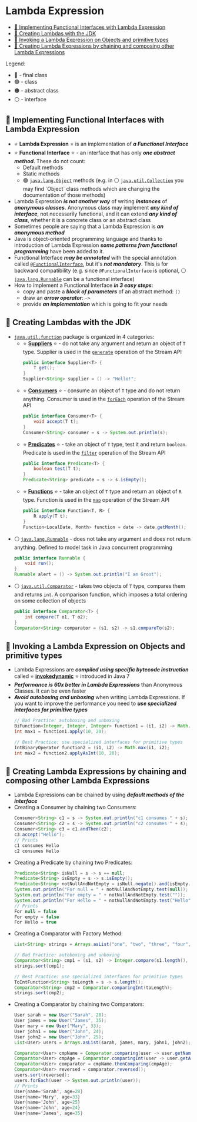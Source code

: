 # Lambda Expression

<!-- TOC -->
* [:pushpin: Implementing Functional Interfaces with Lambda Expression](#pushpin-implementing-functional-interfaces-with-lambda-expression)
* [:pushpin: Creating Lambdas with the JDK](#pushpin-creating-lambdas-with-the-jdk)
* [:pushpin: Invoking a Lambda Expression on Objects and primitive types](#pushpin-invoking-a-lambda-expression-on-objects-and-primitive-types)
* [:pushpin: Creating Lambda Expressions by chaining and composing other Lambda Expressions](#pushpin-creating-lambda-expressions-by-chaining-and-composing-other-lambda-expressions)
<!-- TOC -->

Legend:
* :red_circle: - final class
* :green_circle: - class
* :orange_circle: - abstract class
* :white_circle: - interface

## :pushpin: Implementing Functional Interfaces with Lambda Expression

* :star: **Lambda Expression** :star: is an implementation of **_a Functional Interface_**
* :star: **Functional Interface** :star: - an interface that has only **_one abstract method_**. These do not count:
  * Default methods
  * Static methods
  * :green_circle: [`java.lang.Object`](https://docs.oracle.com/en/java/javase/21/docs/api/java.base/java/lang/Object.html) methods (e.g. in :white_circle: [`java.util.Collection`](https://docs.oracle.com/en/java/javase/21/docs/api/java.base/java/util/Collection.html#equals(java.lang.Object)) you may find `Object` class methods which are changing the documentation of those methods)
* Lambda Expression **_is not another way_** of writing **_instances_** of **_anonymous classes_**. Anonymous class may implement **_any kind of interface_**, not necessarily functional, and it can extend **_any kind of class_**, whether it is a concrete class or an abstract class
* Sometimes people are saying that a Lambda Expression is **_an anonymous method_**
* Java is object-oriented programming language and thanks to introduction of Lambda Expression **_some patterns from functional programming_** have been added to it.
* Functional Interface **_may be annotated_** with the special annotation called [`@FunctionalInterface`](https://docs.oracle.com/en/java/javase/21/docs/api/java.base/java/lang/FunctionalInterface.html), but it's **_not mandatory_**. This is for backward compatibility (e.g. since `@FunctionalInterface` is optional, :white_circle: [`java.lang.Runnable`](https://docs.oracle.com/en/java/javase/21/docs/api/java.base/java/lang/Runnable.html) can be a functional interface)
* How to implement a Functional Interface **_in 3 easy steps_**:
  * copy and paste a **_block of parameters_** of an abstract method: `()`
  * draw an **_arrow operator_**: `->`
  * provide **_an implementation_** which is going to fit your needs

## :pushpin: Creating Lambdas with the JDK

* [`java.util.function`](https://docs.oracle.com/en/java/javase/21/docs/api/java.base/java/util/function/package-summary.html) package is organized in 4 categories:
  * :star: [**Suppliers**](https://docs.oracle.com/en/java/javase/21/docs/api/java.base/java/util/function/Supplier.html) :star: - do not take any argument and return an object of `T` type. Supplier is used in the [`generate`](https://docs.oracle.com/en/java/javase/21/docs/api/java.base/java/util/stream/Stream.html#generate(java.util.function.Supplier)) operation of the Stream API
    ```java
    public interface Supplier<T> {
        T get();
    }
    Supplier<String> supplier = () -> "Hello!";
    ```
  * :star: [**Consumers**](https://docs.oracle.com/en/java/javase/21/docs/api/java.base/java/util/function/Consumer.html) :star: - consume an object of `T` type and do not return anything. Consumer is used in the [`forEach`](https://docs.oracle.com/en/java/javase/21/docs/api/java.base/java/util/stream/Stream.html#forEach(java.util.function.Consumer)) operation of the Stream API
    ```java
    public interface Consumer<T> {
        void accept(T t);
    }
    Consumer<String> consumer = s -> System.out.println(s);
    ```
  * :star: [**Predicates**](https://docs.oracle.com/en/java/javase/21/docs/api/java.base/java/util/function/Predicate.html) :star: - take an object of `T` type, test it and return `boolean`. Predicate is used in the [`filter`](https://docs.oracle.com/en/java/javase/21/docs/api/java.base/java/util/stream/Stream.html#filter(java.util.function.Predicate)) operation of the Stream API
    ```java
    public interface Predicate<T> {
        boolean test(T t);
    }
    Predicate<String> predicate = s -> s.isEmpty();
    ```
  * :star: [**Functions**](https://docs.oracle.com/en/java/javase/21/docs/api/java.base/java/util/function/Function.html) :star: - take an object of `T` type and return an object of `R` type. Function is used in the [`map`](https://docs.oracle.com/en/java/javase/21/docs/api/java.base/java/util/stream/Stream.html#map(java.util.function.Function)) operation of the Stream API
    ```java
    public interface Function<T, R> {
        R apply(T t);
    }
    Function<LocalDate, Month> function = date -> date.getMonth();
    ```
* :white_circle: [`java.lang.Runnable`](https://docs.oracle.com/en/java/javase/21/docs/api/java.base/java/lang/Runnable.html) - does not take any argument and does not return anything. Defined to model task in Java concurrent programming
  ```java
  public interface Runnable {
      void run();
  }
  Runnable alert = () -> System.out.println("I am Groot");
  ```
* :white_circle: [`java.util.Comparator`](https://docs.oracle.com/en/java/javase/21/docs/api/java.base/java/util/Comparator.html) - takes two objects of `T` type, compares them and returns `int`. A comparison function, which imposes a total ordering on some collection of objects
  ```java
  public interface Comparator<T> {
      int compare(T o1, T o2);
  }
  Comparator<String> comparator = (s1, s2) -> s1.compareTo(s2);
  ```

## :pushpin: Invoking a Lambda Expression on Objects and primitive types

* Lambda Expressions are **_compiled using specific bytecode instruction_** called :star: [**invokedynamic**](https://blogs.oracle.com/javamagazine/post/understanding-java-method-invocation-with-invokedynamic) :star: introduced in Java 7
* **_Performance is 60x better in Lambda Expressions_** than Anonymous Classes. It can be even faster
* **_Avoid autoboxing and unboxing_** when writing Lambda Expressions. If you want to improve the performance you need to **_use specialized interfaces for primitive types_**
  ```java
  // Bad Practice: autoboxing and unboxing
  BiFunction<Integer, Integer, Integer> function1 = (i1, i2) -> Math.max(i1, i2);
  int max1 = function1.apply(10, 20);
  
  // Best Practice: use specialized interfaces for primitive types
  IntBinaryOperator function2 = (i1, i2) -> Math.max(i1, i2);
  int max2 = function2.applyAsInt(10, 20);
  ```

## :pushpin: Creating Lambda Expressions by chaining and composing other Lambda Expressions

* Lambda Expressions can be chained by using **_default methods of the interface_**
* Creating a Consumer by chaining two Consumers:
  ```java
  Consumer<String> c1 = s -> System.out.println("c1 consumes " + s);
  Consumer<String> c2 = s -> System.out.println("c2 consumes " + s);
  Consumer<String> c3 = c1.andThen(c2);
  c3.accept("Hello");
  // Prints
  c1 consumes Hello
  c2 consumes Hello
  ```
* Creating a Predicate by chaining two Predicates:
  ```java
  Predicate<String> isNull = s -> s == null;
  Predicate<String> isEmpty = s -> s.isEmpty();
  Predicate<String> notNullAndNotEmpty = isNull.negate().and(isEmpty.negate());
  System.out.println("For null = " + notNullAndNotEmpty.test(null));
  System.out.println("For empty = " + notNullAndNotEmpty.test(""));
  System.out.println("For Hello = " + notNullAndNotEmpty.test("Hello"));
  // Prints
  For null = false
  For empty = false
  For Hello = true
  ```
* Creating a Comparator with Factory Method:
  ```java
  List<String> strings = Arrays.asList("one", "two", "three", "four", "five");
  
  // Bad Practice: autoboxing and unboxing
  Comparator<String> cmp1 = (s1, s2) -> Integer.compare(s1.length(), s2.length());
  strings.sort(cmp1);
  
  // Best Practice: use specialized interfaces for primitive types
  ToIntFunction<String> toLength = s -> s.length();
  Comparator<String> cmp2 = Comparator.comparingInt(toLength);
  strings.sort(cmp2);
  ```
* Creating a Comparator by chaining two Comparators:
  ```java
  User sarah = new User("Sarah", 28);
  User james = new User("James", 35);
  User mary = new User("Mary", 33);
  User john1 = new User("John", 24);
  User john2 = new User("John", 25);
  List<User> users = Arrays.asList(sarah, james, mary, john1, john2);

  Comparator<User> cmpName = Comparator.comparing(user -> user.getName());
  Comparator<User> cmpAge = Comparator.comparingInt(user -> user.getAge());
  Comparator<User> comparator = cmpName.thenComparing(cmpAge);
  Comparator<User> reversed = comparator.reversed();
  users.sort(reversed);
  users.forEach(user -> System.out.println(user));
  // Prints
  User{name='Sarah', age=28}
  User{name='Mary', age=33}
  User{name='John', age=25}
  User{name='John', age=24}
  User{name='James', age=35}
  ```
